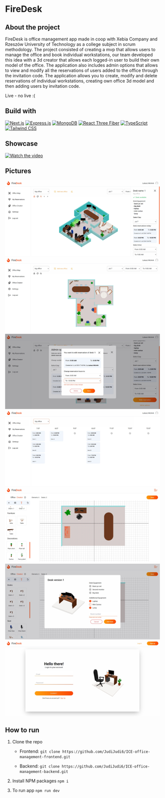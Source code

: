 # FireDesk

## About the project

FireDesk is office management app made in coop with Xebia Company and Rzeszów University of Technology as a college subject in scrum methodology. The project consisted of creating a mvp that allows users to manage the office and book individual workstations, our team developed this idea with a 3d creator that allows each logged-in user to build their own model of the office. The application also includes admin options that allows to view and modify all the reservations of users added to the office through the invitation code. The application allows you to create, modify and delete reservations of individual workstations, creating own office 3d model and then adding users by invitation code.

Live - no live :(

## Build with

[![Next.js](https://img.shields.io/badge/Next.js-%23000000.svg?style=for-the-badge&logo=nextdotjs&logoColor=white)](https://nextjs.org/)
[![Express.js](https://img.shields.io/badge/Express.js-%23000000.svg?style=for-the-badge&logo=express&logoColor=white)](https://expressjs.com/)
[![MongoDB](https://img.shields.io/badge/MongoDB-%2347A248.svg?style=for-the-badge&logo=mongodb&logoColor=white)](https://www.mongodb.com/)
[![React Three Fiber](https://img.shields.io/badge/React%20Three%20Fiber-%2361DAFB.svg?style=for-the-badge&logo=react&logoColor=white)](https://github.com/pmndrs/react-three-fiber)
[![TypeScript](https://img.shields.io/badge/TypeScript-%23007ACC.svg?style=for-the-badge&logo=typescript&logoColor=white)](https://www.typescriptlang.org/)
[![Tailwind CSS](https://img.shields.io/badge/Tailwind%20CSS-%2338B2AC.svg?style=for-the-badge&logo=tailwind-css&logoColor=white)](https://tailwindcss.com/)

## Showcase

[![Watch the video](path/to/thumbnail.jpg)](.public/ghReadme/showcase.mp4)

## Pictures

![scene 1](./public/ghReadme/ph1.jpg)
![scene 2](./public/ghReadme/ph2.jpg)
![scene 3](./public/ghReadme/ph3.jpg)
![scene 4](./public/ghReadme/ph4.jpg)
![scene 5](./public/ghReadme/ph5.jpg)
![scene 6](./public/ghReadme/ph6.jpg)
![scene 7](./public/ghReadme/ph7.jpg)

## How to run

1. Clone the repo

   - Frontend:
     `git clone https://github.com/JudiJudi6/ICE-office-management-frontend.git`

   - Backend:
     `git clone https://github.com/JudiJudi6/ICE-office-management-backend.git`

2. Install NPM packages
   `npm i`

3. To run app
   `npm run dev`
